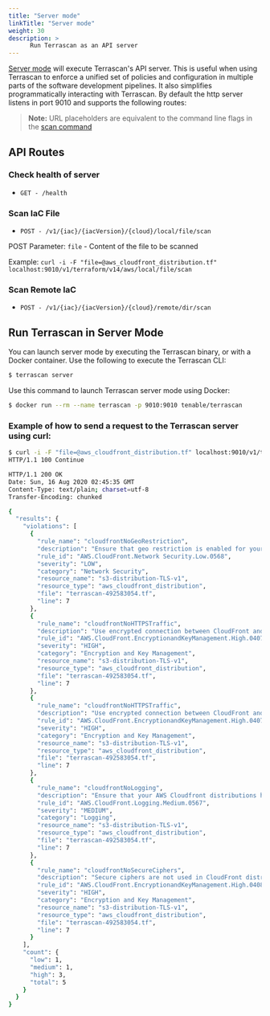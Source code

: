 ```yaml
---
title: "Server mode"
linkTitle: "Server mode"
weight: 30
description: >
      Run Terrascan as an API server
---
```




[Server mode](#run-terrascan-in-server-mode) will execute Terrascan's API server. This is useful when using Terrascan to enforce a unified set of policies and configuration in multiple parts of the software development pipelines. It also simplifies programmatically interacting with Terrascan. By default the http server listens in port 9010 and supports the following routes:

> **Note:** URL placeholders are equivalent to the command line flags in the [scan command](../command_line_mode/#list-of-options-for-scan-command)



## API Routes

### Check health of server

* `GET - /health`

### Scan IaC File

* `POST - /v1/{iac}/{iacVersion}/{cloud}/local/file/scan`

POST Parameter: `file` - Content of the file to be scanned

Example:
```curl -i -F "file=@aws_cloudfront_distribution.tf" localhost:9010/v1/terraform/v14/aws/local/file/scan```

### Scan Remote IaC

* `POST - /v1/{iac}/{iacVersion}/{cloud}/remote/dir/scan`

## Run Terrascan in Server Mode

You can launch server mode by executing the Terrascan binary, or with a Docker container. Use the following to execute the Terrascan CLI:

``` Bash
$ terrascan server
```
Use this command to launch Terrascan server mode using Docker:

``` Bash
$ docker run --rm --name terrascan -p 9010:9010 tenable/terrascan
```

### Example of how to send a request to the Terrascan server using curl:

``` Bash
$ curl -i -F "file=@aws_cloudfront_distribution.tf" localhost:9010/v1/terraform/v14/aws/local/file/scan
HTTP/1.1 100 Continue

HTTP/1.1 200 OK
Date: Sun, 16 Aug 2020 02:45:35 GMT
Content-Type: text/plain; charset=utf-8
Transfer-Encoding: chunked

{
  "results": {
    "violations": [
      {
        "rule_name": "cloudfrontNoGeoRestriction",
        "description": "Ensure that geo restriction is enabled for your Amazon CloudFront CDN distribution to whitelist or blacklist a country in order to allow or restrict users in specific locations from accessing web application content.",
        "rule_id": "AWS.CloudFront.Network Security.Low.0568",
        "severity": "LOW",
        "category": "Network Security",
        "resource_name": "s3-distribution-TLS-v1",
        "resource_type": "aws_cloudfront_distribution",
        "file": "terrascan-492583054.tf",
        "line": 7
      },
      {
        "rule_name": "cloudfrontNoHTTPSTraffic",
        "description": "Use encrypted connection between CloudFront and origin server",
        "rule_id": "AWS.CloudFront.EncryptionandKeyManagement.High.0407",
        "severity": "HIGH",
        "category": "Encryption and Key Management",
        "resource_name": "s3-distribution-TLS-v1",
        "resource_type": "aws_cloudfront_distribution",
        "file": "terrascan-492583054.tf",
        "line": 7
      },
      {
        "rule_name": "cloudfrontNoHTTPSTraffic",
        "description": "Use encrypted connection between CloudFront and origin server",
        "rule_id": "AWS.CloudFront.EncryptionandKeyManagement.High.0407",
        "severity": "HIGH",
        "category": "Encryption and Key Management",
        "resource_name": "s3-distribution-TLS-v1",
        "resource_type": "aws_cloudfront_distribution",
        "file": "terrascan-492583054.tf",
        "line": 7
      },
      {
        "rule_name": "cloudfrontNoLogging",
        "description": "Ensure that your AWS Cloudfront distributions have the Logging feature enabled in order to track all viewer requests for the content delivered through the Content Delivery Network (CDN).",
        "rule_id": "AWS.CloudFront.Logging.Medium.0567",
        "severity": "MEDIUM",
        "category": "Logging",
        "resource_name": "s3-distribution-TLS-v1",
        "resource_type": "aws_cloudfront_distribution",
        "file": "terrascan-492583054.tf",
        "line": 7
      },
      {
        "rule_name": "cloudfrontNoSecureCiphers",
        "description": "Secure ciphers are not used in CloudFront distribution",
        "rule_id": "AWS.CloudFront.EncryptionandKeyManagement.High.0408",
        "severity": "HIGH",
        "category": "Encryption and Key Management",
        "resource_name": "s3-distribution-TLS-v1",
        "resource_type": "aws_cloudfront_distribution",
        "file": "terrascan-492583054.tf",
        "line": 7
      }
    ],
    "count": {
      "low": 1,
      "medium": 1,
      "high": 3,
      "total": 5
    }
  }
}
```
